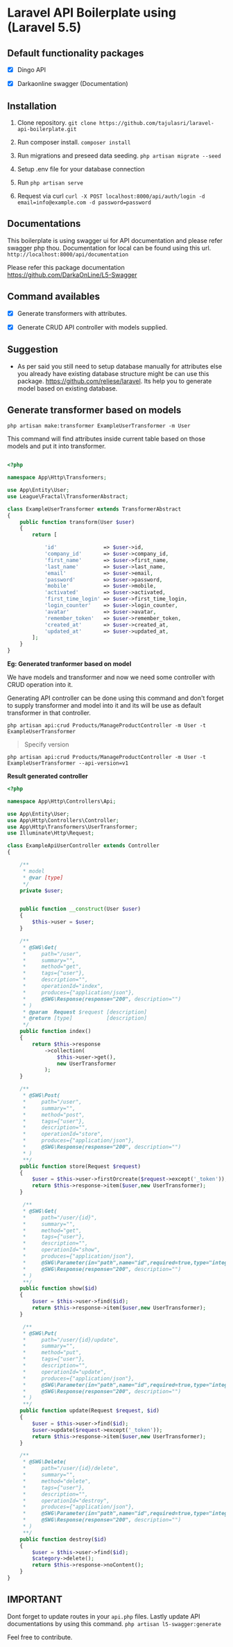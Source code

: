 # Laravel API Boilerplate using (Laravel 5.5)

## Default functionality packages
- [x] Dingo API
- [x] Darkaonline swagger (Documentation)


## Installation

1. Clone repository.
`git clone https://github.com/tajulasri/laravel-api-boilerplate.git`

2. Run composer install.
`composer install`

3. Run migrations and preseed data seeding.
`php artisan migrate --seed `

4. Setup .env file for your database connection

5. Run `php artisan serve`

6. Request via curl `curl -X POST localhost:8000/api/auth/login -d email=info@example.com -d password=password`

## Documentations
This boilerplate is using swagger ui for API documentation and please refer swagger php thou. Documentation for local can be found using this url.
`http://localhost:8000/api/documentation`

Please refer this package documentation https://github.com/DarkaOnLine/L5-Swagger


## Command availables
- [x] Generate transformers with attributes.
- [x] Generate CRUD API controller with models supplied.


## Suggestion
- As per said you still need to setup database manually for attributes else you already have existing database structure might be can use this package.
https://github.com/reliese/laravel. Its help you to generate model based on existing database.


## Generate transformer based on models

`php artisan make:transformer ExampleUserTransformer -m User`

This command will find attributes inside current table based on those models and put it into transformer.

```php

<?php

namespace App\Http\Transformers;

use App\Entity\User;
use League\Fractal\TransformerAbstract;

class ExampleUserTransformer extends TransformerAbstract
{
    public function transform(User $user)
    {
        return [

            'id'               => $user->id,
            'company_id'       => $user->company_id,
            'first_name'       => $user->first_name,
            'last_name'        => $user->last_name,
            'email'            => $user->email,
            'password'         => $user->password,
            'mobile'           => $user->mobile,
            'activated'        => $user->activated,
            'first_time_login' => $user->first_time_login,
            'login_counter'    => $user->login_counter,
            'avatar'           => $user->avatar,
            'remember_token'   => $user->remember_token,
            'created_at'       => $user->created_at,
            'updated_at'       => $user->updated_at,
        ];
    }
}

```

__Eg: Generated tranformer based on model__


We have models and transformer and now we need some controller with CRUD operation into it.

Generating API controller can be done using this command and don't forget to supply transformer and model into it and its will be use as default transformer in that controller.

`php artisan api:crud Products/ManageProductController -m User -t ExampleUserTransformer`

> Specify version

`php artisan api:crud Products/ManageProductController -m User -t ExampleUserTransformer --api-version=v1`

__Result generated controller__

```php
<?php

namespace App\Http\Controllers\Api;

use App\Entity\User;
use App\Http\Controllers\Controller;
use App\Http\Transformers\UserTransformer;
use Illuminate\Http\Request;

class ExampleApiUserController extends Controller
{

    /**
     * model
     * @var [type]
     */
    private $user;


    public function __construct(User $user)
    {
        $this->user = $user;
    }

    /**
     * @SWG\Get(
     *     path="/user",
     *     summary="",
     *     method="get",
     *     tags={"user"},
     *     description="",
     *     operationId="index",
     *     produces={"application/json"},
     *     @SWG\Response(response="200", description="")
     * )
     * @param  Request $request [description]
     * @return [type]           [description]
     */
    public function index()
    {
        return $this->response
            ->collection(
                $this->user->get(),
                new UserTransformer
            );
    }

    /**
     * @SWG\Post(
     *     path="/user",
     *     summary="",
     *     method="post",
     *     tags={"user"},
     *     description="",
     *     operationId="store",
     *     produces={"application/json"},
     *     @SWG\Response(response="200", description="")
     * )
     **/
    public function store(Request $request)
    {
        $user = $this->user->firstOrcreate($request->except('_token'));
        return $this->response->item($user,new UserTransformer);
    }

     /**
     * @SWG\Get(
     *     path="/user/{id}",
     *     summary="",
     *     method="get",
     *     tags={"user"},
     *     description="",
     *     operationId="show",
     *     produces={"application/json"},
     *     @SWG\Parameter(in="path",name="id",required=true,type="integer"),
     *     @SWG\Response(response="200", description="")
     * )
     **/
    public function show($id)
    {
        $user = $this->user->find($id);
        return $this->response->item($user,new UserTransformer);
    }

     /**
     * @SWG\Put(
     *     path="/user/{id}/update",
     *     summary="",
     *     method="put",
     *     tags={"user"},
     *     description="",
     *     operationId="update",
     *     produces={"application/json"},
     *     @SWG\Parameter(in="path",name="id",required=true,type="integer"),
     *     @SWG\Response(response="200", description="")
     * )
     **/
    public function update(Request $request, $id)
    {
        $user = $this->user->find($id);
        $user->update($request->except('_token'));
        return $this->response->item($user,new UserTransformer);
    }

    /**
     * @SWG\Delete(
     *     path="/user/{id}/delete",
     *     summary="",
     *     method="delete",
     *     tags={"user"},
     *     description="",
     *     operationId="destroy",
     *     produces={"application/json"},
     *     @SWG\Parameter(in="path",name="id",required=true,type="integer"),
     *     @SWG\Response(response="200", description="")
     * )
     **/
    public function destroy($id)
    {
        $user = $this->user->find($id);
        $category->delete();
        return $this->response->noContent();
    }
}


```


## IMPORTANT
Dont forget to update routes in your `api.php` files.
Lastly update API documentations by using this command.
`php artisan l5-swagger:generate`

Feel free to contribute.
